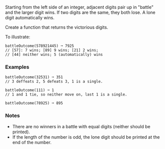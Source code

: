 Starting from the left side of an integer, adjacent digits pair up in "battle" and the larger digit wins. If two digits are the same, they both lose. A lone digit automatically wins.

Create a function that returns the victorious digits.

To illustrate:

    battleOutcome(578921445) ➞ 7925
    // [57]: 7 wins; [89] 9 wins; [21] 2 wins;
    // [44] neither wins; 5 (automatically) wins


### Examples ###
    battleOutcome(32531) ➞ 351
    // 3 deffeats 2, 5 defeats 3, 1 is a single.

    battleOutcome(111) ➞ 1
    // 1 and 1 tie, so neither move on, last 1 is a single.

    battleOutcome(78925) ➞ 895


### Notes ###
*   There are no winners in a battle with equal digits (neither should be printed).
*   If the length of the number is odd, the lone digit should be printed at the end of the number.
